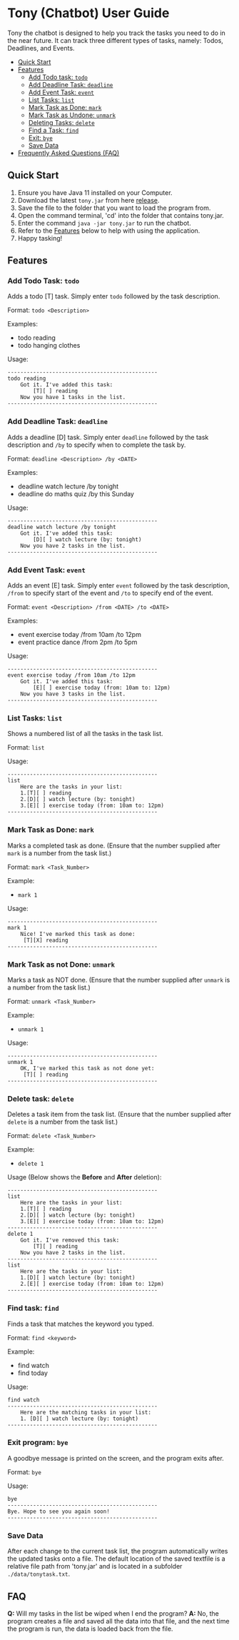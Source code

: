 # Tony (Chatbot) User Guide
Tony the chatbot is designed to help you track the tasks you need to do in the near future.
It can track three different types of tasks, namely: Todos, Deadlines, and Events.

* [Quick Start](#quick-start)
* [Features](#features)
  - [Add Todo task: `todo`](#add-todo-task-todo)
  - [Add Deadline Task: `deadline`](#add-deadline-task-deadline)
  - [Add Event Task: `event`](#add-event-task-event)
  - [List Tasks: `list`](#list-tasks-list)
  - [Mark Task as Done: `mark`](#mark-task-as-done-mark)
  - [Mark Task as Undone: `unmark`](#mark-task-as-not-done-unmark)
  - [Deleting Tasks: `delete`](#delete-task-delete)
  - [Find a Task: `find`](#find-task-find)
  - [Exit: `bye`](#exit-program-bye)
  - [Save Data](#save-data)
* [Frequently Asked Questions (FAQ)](#faq)

## Quick Start
1. Ensure you have Java 11 installed on your Computer.
2. Download the latest `tony.jar` from here [release](https://github.com/T0nyLin/ip/releases/tag/A-Release).
3. Save the file to the folder that you want to load the program from.
4. Open the command terminal, 'cd' into the folder that contains tony.jar.
5. Enter the command `java -jar tony.jar` to run the chatbot.
6. Refer to the [Features](#features) below to help with using the application.
7. Happy tasking!

## Features

### Add Todo Task: `todo`

Adds a todo [T] task. Simply enter `todo` followed by the task description.

Format: `todo <Description>`

Examples:
* todo reading
* todo hanging clothes

Usage:
```
-----------------------------------------------
todo reading
	Got it. I've added this task:
		[T][ ] reading
	Now you have 1 tasks in the list.
-----------------------------------------------
```

### Add Deadline Task: `deadline`

Adds a deadline [D] task. Simply enter `deadline` followed by the task description
and `/by` to specify when to complete the task by.

Format: `deadline <Description> /by <DATE>`

Examples:
* deadline watch lecture /by tonight
* deadline do maths quiz /by this Sunday

Usage:
```
-----------------------------------------------
deadline watch lecture /by tonight
    Got it. I've added this task:
		[D][ ] watch lecture (by: tonight)
	Now you have 2 tasks in the list.
-----------------------------------------------
```

### Add Event Task: `event`

Adds an event [E] task. Simply enter `event` followed by the task description,
`/from` to specify start of the event and `/to` to specify end of the event.

Format: `event <Description> /from <DATE> /to <DATE>`

Examples:
* event exercise today /from 10am /to 12pm
* event practice dance /from 2pm /to 5pm

Usage:
```
-----------------------------------------------
event exercise today /from 10am /to 12pm
	Got it. I've added this task:
		[E][ ] exercise today (from: 10am to: 12pm)
	Now you have 3 tasks in the list.
-----------------------------------------------
```

### List Tasks: ``list``

Shows a numbered list of all the tasks in the task list.

Format: `list`

Usage:
```
-----------------------------------------------
list
    Here are the tasks in your list:
    1.[T][ ] reading
    2.[D][ ] watch lecture (by: tonight)
    3.[E][ ] exercise today (from: 10am to: 12pm)
-----------------------------------------------
```

### Mark Task as Done: `mark`

Marks a completed task as done.
(Ensure that the number supplied after `mark` is a number from the task list.)

Format: `mark <Task_Number>`

Example:
* `mark 1`

Usage:
```
-----------------------------------------------
mark 1
    Nice! I've marked this task as done:
     [T][X] reading
-----------------------------------------------
```

### Mark Task as not Done: `unmark`

Marks a task as NOT done.
(Ensure that the number supplied after `unmark` is a number from the task list.)

Format: `unmark <Task_Number>`

Example:
* `unmark 1`

Usage:
```
-----------------------------------------------
unmark 1
    OK, I've marked this task as not done yet:
     [T][ ] reading
-----------------------------------------------
```

### Delete task: `delete`

Deletes a task item from the task list.
(Ensure that the number supplied after `delete` is a number from the task list.)

Format: `delete <Task_Number>`

Example:
* `delete 1`

Usage (Below shows the **Before** and **After** deletion):
```
-----------------------------------------------
list
    Here are the tasks in your list:
    1.[T][ ] reading
    2.[D][ ] watch lecture (by: tonight)
    3.[E][ ] exercise today (from: 10am to: 12pm)
-----------------------------------------------
delete 1
	Got it. I've removed this task:
		[T][ ] reading
	Now you have 2 tasks in the list.
-----------------------------------------------
list
    Here are the tasks in your list:
    1.[D][ ] watch lecture (by: tonight)
    2.[E][ ] exercise today (from: 10am to: 12pm)
-----------------------------------------------
```

### Find task: `find`

Finds a task that matches the keyword you typed.

Format: `find <keyword>`

Example:
* find watch
* find today

Usage:
```
find watch
-----------------------------------------------
	Here are the matching tasks in your list:
	1. [D][ ] watch lecture (by: tonight)
-----------------------------------------------
```

### Exit program: `bye`
A goodbye message is printed on the screen, and the program exits after.

Format: `bye`

Usage:
```
bye
-----------------------------------------------
Bye. Hope to see you again soon!
-----------------------------------------------
```

### Save Data
After each change to the current task list, the program automatically writes the updated tasks onto a file.
The default location of the saved textfile is a relative file path from 'tony.jar' 
and is located in a subfolder `./data/tonytask.txt`.

## FAQ
**Q:** Will my tasks in the list be wiped when I end the program?
**A:** No, the program creates a file and saved all the data into that file, and the next time the program is run,
the data is loaded back from the file.
